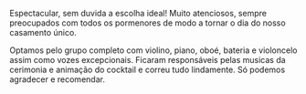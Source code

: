 Espectacular,  sem duvida a escolha ideal!
Muito atenciosos, sempre preocupados com todos os pormenores de modo a tornar o dia do nosso casamento único.

Optamos pelo grupo completo com violino, piano, oboé, bateria e violoncelo assim como vozes excepcionais. Ficaram responsáveis pelas musicas da cerimonia e animação do cocktail e correu tudo lindamente. 
Só podemos agradecer e recomendar.
